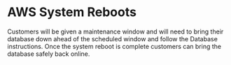 # AWS System Reboots

Customers will be given a maintenance window and will need to bring their database down ahead of the scheduled window and follow the  Database instructions. Once the system reboot is complete customers can bring the database safely back online. 